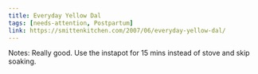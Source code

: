 ```yaml
---
title: Everyday Yellow Dal
tags: [needs-attention, Postpartum]
link: https://smittenkitchen.com/2007/06/everyday-yellow-dal/
---
```

Notes: Really good. Use  the instapot for 15 mins instead of stove and skip soaking.  

